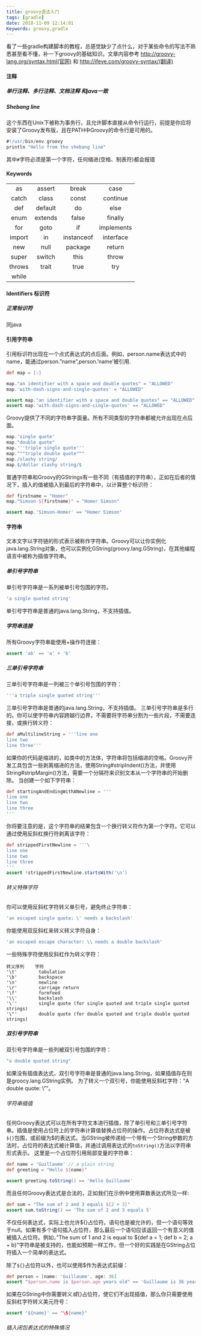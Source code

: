 ```yaml
---
title: groovy语法入门
tags: [gradle]
date: 2018-11-09 12:14:01
Keywords: groovy,gradle
---
```


看了一些gradle构建脚本的教程，总感觉缺少了点什么，对于某些命令的写法不熟悉甚至看不懂，补一下groovy的基础知识。文章内容参考 http://groovy-lang.org/syntax.html(官网) 和 http://ifeve.com/groovy-syntax/(翻译)

<!-- more -->

#### 注释

##### 单行注释、多行注释、文档注释 和java一致

##### Shebang line

这个东西在Unix下被称为事务行，且允许脚本直接从命令行运行，前提是你应将安装了Groovy发布版，且在PATH中Groovy的命令行是可用的。

``` groovy
#!/usr/bin/env groovy
println "Hello from the shebang line"
```

其中`#`字符必须是第一个字符，任何缩进(空格、制表符)都会报错

####  Keywords

|||||
| :---: | :----: | :-----: | :----: |
|  as   | assert | break | case |
|catch| class |const|continue|
|def|default|do|else|
|enum|extends|false|finally|
|for|goto|if|implements|
|import|in|instanceof|interface|
|new|null|package|return|
|super|switch|this|throw|
|throws|trait|true|try|
|while|

#### Identifiers 标识符
##### 正常标识符
同java

#### 引用字符串
引用标识符出现在一个点式表达式的点后面。例如，person.name表达式中的name，能通过person.”name”,person.’name’被引用.
``` groovy
def map = [:]

map."an identifier with a space and double quotes" = "ALLOWED"
map.'with-dash-signs-and-single-quotes' = "ALLOWED"

assert map."an identifier with a space and double quotes" == "ALLOWED"
assert map.'with-dash-signs-and-single-quotes' == "ALLOWED"
```

Groovy提供了不同的字符串字面量。所有不同类型的字符串都被允许出现在点后面。

``` groovy
map.'single quote'
map."double quote"
map.'''triple single quote'''
map."""triple double quote"""
map./slashy string/
map.$/dollar slashy string/$
```

普通字符串和Groovy的GStrings有一些不同（有插值的字符串），正如在后者的情况下，插入的值被插入到最后的字符串中，以计算整个标识符：

``` groovy
def firstname = "Homer"
map."Simson-${firstname}" = "Homer Simson"

assert map.'Simson-Homer' == "Homer Simson"
```

#### 字符串

文本文字以字符链的形式表示被称作字符串。Groovy可以让你实例化java.lang.String对象，也可以实例化GString(groovy.lang.GString)，在其他编程语言中被称为插值字符串。

##### 单引号字符串

单引号字符串是一系列被单引号包围的字符。

``` groovy
'a single quoted string'
```

单引号字符串是普通的java.lang.String，不支持插值。

##### 字符串连接

所有Groovy字符串能使用+操作符连接：

``` groovy
assert 'ab' == 'a' + 'b'
```

##### 三单引号字符串

三单引号字符串是一列被三个单引号包围的字符：

``` groovy
'''a triple single quoted string'''
```

三单引号字符串是普通的java.lang.String，不支持插值。 三单引号字符串是多行的。你可以使字符串内容跨越行边界，不需要将字符串分割为一些片段，不需要连接，或换行转义符：

``` groovy
def aMultilineString = '''line one
line two
line three'''
```

如果你的代码是缩进的，如类中的方法体，字符串将包括缩进的空格。Groovy开发工具包含一些剥离缩进的方法，使用String#stripIndent()方法，并使用String#stripMargin()方法，需要一个分隔符来识别文本从一个字符串的开始删除。 当创建一个如下字符串：

``` groovy
def startingAndEndingWithANewline = '''
line one
line two
line three
'''
```

你将要注意的是，这个字符串的结果包含一个换行转义符作为第一个字符。它可以通过使用反斜杠换行符剥离该字符：

``` groovy
def strippedFirstNewline = '''\
line one
line two
line three
'''
assert !strippedFirstNewline.startsWith('\n')
```

###### 转义特殊字符

你可以使用反斜杠字符转义单引号，避免终止字符串：

``` groovy
'an escaped single quote: \' needs a backslash'
```
你能使用双反斜杠来转义转义字符自身：
``` groovy
'an escaped escape character: \\ needs a double backslash'
```

一些特殊字符使用反斜杠作为转义字符：

``` xxx
转义序列    字符
'\t'        tabulation
'\b'        backspace
'\n'        newline
'\r'        carriage return
'\f'        formfeed
'\\'        backslash
'\''        single quote (for single quoted and triple single quoted strings)
'\"'        double quote (for double quoted and triple double quoted strings)
```

##### 双引号字符串

双引号字符串是一些列被双引号包围的字符：

``` groovy
"a double quoted string"
```

如果没有插值表达式，双引号字符串是普通的java.lang.String，如果插值存在则是groocy.lang.GString实例。 为了转义一个双引号，你能使用反斜杠字符：”A double quote: \””。

###### 字符串插值

任何Groovy表达式可以在所有字符文本进行插值，除了单引号和三单引号字符串。插值是使用占位符上的字符串计算值替换占位符的操作。占位符表达式是被`${}`包围，或前缀为$的表达式。当GString被传递给一个带有一个String参数的方法时，占位符的表达式被计算值，并通过调用表达式的`toString()`方法以字符串形式表示。 这里是一个占位符引用局部变量的字符串：

``` groovy
def name = 'Guillaume' // a plain string
def greeting = "Hello ${name}"

assert greeting.toString() == 'Hello Guillaume'
```

而且任何Groovy表达式是合法的，正如我们在示例中使用算数表达式所见一样:

``` groovy
def sum = "The sum of 2 and 3 equals ${2 + 3}"
assert sum.toString() == 'The sum of 2 and 3 equals 5'
```

不仅任何表达式，实际上也允许${}占位符。语句也是被允许的，但一个语句等效于null。如果有多个语句插入占位符，那么最后一个语句应该返回一个有意义的值被插入占位符。例如，”The sum of 1 and 2 is equal to ${def a = 1; def b = 2; a + b}”字符串是被支持的，也能如预期一样工作，但一个好的实践是在GString占位符插入一个简单的表达式。

 除了`${}`占位符以外，也可以使用$作为表达式前缀：

``` groovy
def person = [name: 'Guillaume', age: 36]
assert "$person.name is $person.age years old" == 'Guillaume is 36 years old'
```

如果在GString中你需要转义$或${}占位符，使它们不出现插值，那么你只需要使用反斜杠字符转义美元符号：

``` groovy
assert '${name}' == "\${name}"
```

###### 插入闭包表达式的特殊情况

